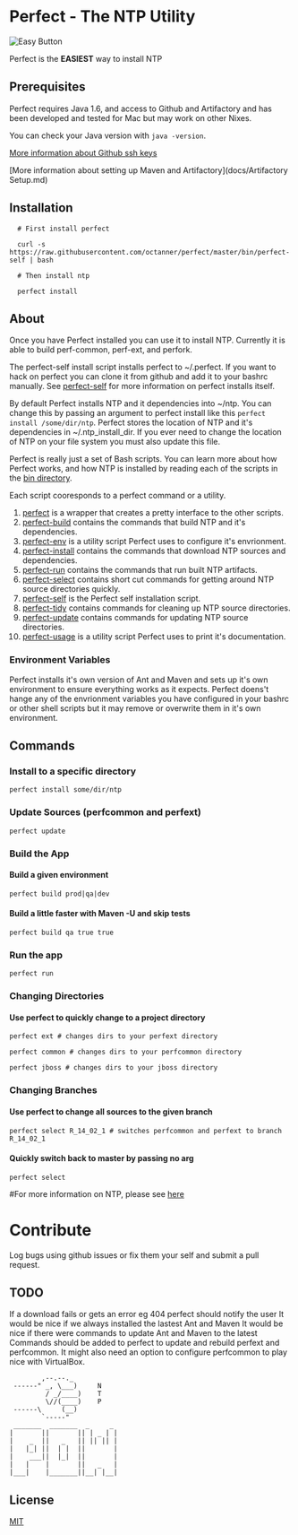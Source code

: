 # Perfect - The NTP Utility

![Easy Button](http://i.imgur.com/1JqfhPh.jpg)

Perfect is the **EASIEST** way to install NTP

## Prerequisites

Perfect requires Java 1.6, and access to Github and Artifactory and has been developed and tested for Mac but may work on other Nixes.

You can check your Java version with `java -version`.

[More information about Github ssh keys](https://help.github.com/articles/generating-an-ssh-key/)

[More information about setting up Maven and Artifactory](docs/Artifactory Setup.md)

## Installation

```
  # First install perfect

  curl -s https://raw.githubusercontent.com/octanner/perfect/master/bin/perfect-self | bash

  # Then install ntp

  perfect install

```

## About

Once you have Perfect installed you can use it to install NTP. Currently it is able to build perf-common, perf-ext, and perfork.

The perfect-self install script installs perfect to ~/.perfect. If you want to hack on perfect you can clone it from github and add it to your bashrc manually. See [perfect-self](bin/perfect-self) for more information on perfect installs itself.

By default Perfect installs NTP and it dependencies into ~/ntp. You can change this by passing an argument to perfect install like this `perfect install /some/dir/ntp`. Perfect stores the location of NTP and it's dependencies in ~/.ntp_install_dir. If you ever need to change the location of NTP on your file system you must also update this file.

Perfect is really just a set of Bash scripts. You can learn more about how Perfect works, and how NTP is installed by reading each of the scripts in the [bin directory](bin/). 

Each script cooresponds to a perfect command or a utility. 

1. [perfect](bin/perfect) is a wrapper that creates a pretty interface to the other scripts.
2. [perfect-build](bin/perfect-build) contains the commands that build NTP and it's dependencies.
3. [perfect-env](bin/perfect-env) is a utility script Perfect uses to configure it's envrionment.
4. [perfect-install](bin/perfect-install) contains the commands that download NTP sources and dependencies.
5. [perfect-run](bin/perfect-run) contains the commands that run built NTP artifacts.
6. [perfect-select](bin/perfect-select) contains short cut commands for getting around NTP source directories quickly.
7. [perfect-self](bin/perfect-self) is the Perfect self installation script.
8. [perfect-tidy](bin/perfect-tidy) contains commands for cleaning up NTP source directories.
9. [perfect-update](bin/perfect-update) contains commands for updating NTP source directories.
10. [perfect-usage](bin/perfect-usage) is a utility script Perfect uses to print it's documentation.

### Environment Variables

Perfect installs it's own version of Ant and Maven and sets up it's own environment to ensure everything works as it expects. Perfect doens't hange any of the envrionment variables you have configured in your bashrc or other shell scripts but it may remove or overwrite them in it's own environment.


## Commands

### Install to a specific directory

```
perfect install some/dir/ntp
```

### Update Sources (perfcommon and perfext)

```
perfect update
```

### Build the App

#### Build a given environment

```
perfect build prod|qa|dev
```

#### Build a little faster with Maven -U and skip tests

```
perfect build qa true true
```

### Run the app

```
perfect run
```

### Changing Directories

#### Use perfect to quickly change to a project directory

```
perfect ext # changes dirs to your perfext directory
```

```
perfect common # changes dirs to your perfcommon directory
```

```
perfect jboss # changes dirs to your jboss directory
```

### Changing Branches

#### Use perfect to change all sources to the given branch

```
perfect select R_14_02_1 # switches perfcommon and perfext to branch R_14_02_1
```

#### Quickly switch back to master by passing no arg

```
perfect select
```


#For more information on NTP, please see [here](https://confluence.octanner.com/pages/viewpage.action?pageId=6465994)

# Contribute

Log bugs using github issues or fix them your self and submit a pull request.

## TODO
If a download fails or gets an error eg 404 perfect should notify the user
It would be nice if we always installed the lastest Ant and Maven
It would be nice if there were commands to update Ant and Maven to the latest
Commands should be added to perfect to update and rebuild perfext and perfcommon.
It might also need an option to configure perfcommon to play nice with VirtualBox.

```
        ,--.--._
 ------" _, \___)     N
         / _/____)    T
         \//(____)    P
 ------\     (__)
        `-----"
 _______  _______  _     _
|       ||       || | _ | |
|    _  ||   _   || || || |
|   |_| ||  | |  ||       |
|    ___||  |_|  ||       |
|   |    |       ||   _   |
|___|    |_______||__| |__|
```


## License

[MIT](http://opensource.org/licenses/MIT)

